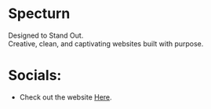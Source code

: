 # Specturn
Designed to Stand Out.<br>
Creative, clean, and captivating websites built with purpose.<br>
# Socials:
* Check out the website <a href="specturn.in">Here</a>.
